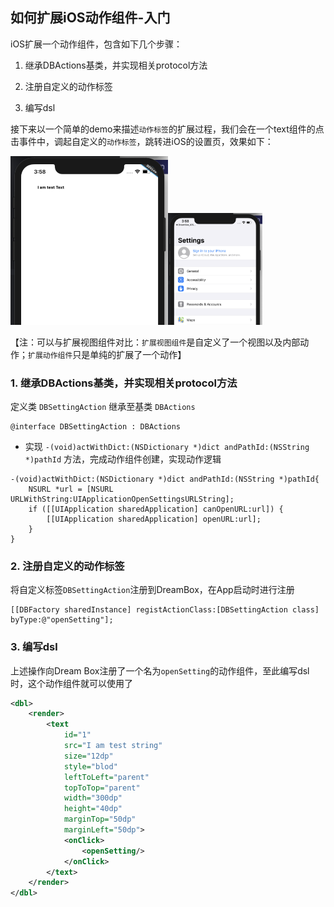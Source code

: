 ## 如何扩展iOS动作组件-入门

iOS扩展一个动作组件，包含如下几个步骤：

1. 继承DBActions基类，并实现相关protocol方法

2. 注册自定义的动作标签

3. 编写dsl

接下来以一个简单的demo来描述`动作标签`的扩展过程，我们会在一个text组件的点击事件中，调起自定义的`动作标签`，跳转进iOS的设置页，效果如下：

<img src="../../assets/db_iOS_extension_04.png" width="50%"><img src="../../assets/db_iOS_extension_03.png" width="30%">

【注：可以与扩展视图组件对比：`扩展视图组件`是自定义了一个视图以及内部动作；`扩展动作组件`只是单纯的扩展了一个动作】

### 1. 继承DBActions基类，并实现相关protocol方法

定义类 `DBSettingAction` 继承至基类 `DBActions`

```
@interface DBSettingAction : DBActions
```

- 实现 `-(void)actWithDict:(NSDictionary *)dict andPathId:(NSString *)pathId` 方法，完成动作组件创建，实现动作逻辑

```
-(void)actWithDict:(NSDictionary *)dict andPathId:(NSString *)pathId{
    NSURL *url = [NSURL URLWithString:UIApplicationOpenSettingsURLString];
    if ([[UIApplication sharedApplication] canOpenURL:url]) {
        [[UIApplication sharedApplication] openURL:url];
    }
}
```

### 2. 注册自定义的动作标签

将自定义标签`DBSettingAction`注册到DreamBox，在App启动时进行注册

```
[[DBFactory sharedInstance] registActionClass:[DBSettingAction class] byType:@"openSetting"];
```

### 3. 编写dsl

上述操作向Dream Box注册了一个名为`openSetting`的动作组件，至此编写dsl时，这个动作组件就可以使用了

```xml
<dbl>
    <render>
        <text
            id="1"
            src="I am test string"
            size="12dp"
            style="blod"
            leftToLeft="parent"
            topToTop="parent"
            width="300dp"
            height="40dp"
            marginTop="50dp"
            marginLeft="50dp">
            <onClick>
                <openSetting/>
            </onClick>
        </text>
    </render>
</dbl>
```
